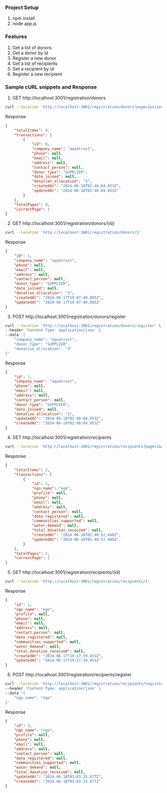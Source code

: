 ### Project Setup
1. npm install
2. node app.js

### Features

1. Get a list of donors
2. Get a donor by id
3. Register a new donor
4. Get a list of recipients
5. Get a recipient by id
6. Register a new recipient

### Sample cURL snippets and Response
1. GET http://localhost:3001/registration/donors

```sh
curl --location 'http://localhost:3001/registration/donors?page=1&size=1'
```
Response: 

```json
{
    "totalItems": 8,
    "transactions": [
        {
            "id": 8,
            "company_name": "aquatrust",
            "phone": null,
            "email": null,
            "address": null,
            "contact_person": null,
            "donor_type": "SUPPLIER",
            "date_joined": null,
            "donation_allocation": "3",
            "createdAt": "2024-06-18T02:40:04.953Z",
            "updatedAt": "2024-06-18T02:40:04.953Z"
        }
    ],
    "totalPages": 8,
    "currentPage": 1
}
```

2. GET http://localhost:3001/registration/donors/{id}

```sh
curl --location 'http://localhost:3001/registration/donors/1'
```

Response
```json
{
    "id": 1,
    "company_name": "aquatrust",
    "phone": null,
    "email": null,
    "address": null,
    "contact_person": null,
    "donor_type": "SUPPLIER",
    "date_joined": null,
    "donation_allocation": "3",
    "createdAt": "2024-06-17T19:07:40.085Z",
    "updatedAt": "2024-06-17T19:07:40.085Z"
}
```


3. POST http://localhost:3001/registration/donors/register

```sh
curl --location 'http://localhost:3001/registration/donors/register' \
--header 'Content-Type: application/json' \
--data '{
    "company_name": "aquatrust",
    "donor_type": "SUPPLIER",
    "donation_allocation": "3"
}'
```

Response
```json
{
    "id": 1,
    "company_name": "aquatrust",
    "phone": null,
    "email": null,
    "address": null,
    "contact_person": null,
    "donor_type": "SUPPLIER",
    "date_joined": null,
    "donation_allocation": "3",
    "updatedAt": "2024-06-18T02:40:04.953Z",
    "createdAt": "2024-06-18T02:40:04.953Z"
}
```

4. GET http://localhost:3001/registration/recipients

```sh
curl --location 'http://localhost:3001/registration/recipients?page=1&size=1'
```
Response: 

```json
{
    "totalItems": 2,
    "transactions": [
        {
            "id": 2,
            "ngo_name": "ngo",
            "profile": null,
            "phone": null,
            "email": null,
            "address": null,
            "contact_person": null,
            "date_registered": null,
            "communities_supported": null,
            "water_demand": null,
            "total_donation_received": null,
            "createdAt": "2024-06-18T02:40:52.446Z",
            "updatedAt": "2024-06-18T02:40:52.446Z"
        }
    ],
    "totalPages": 2,
    "currentPage": 1
}
```

5. GET http://localhost:3001/registration/recipients/{id}

```sh
curl --location 'http://localhost:3001/registration/recipients/1'
```

Response
```json
{
    "id": 1,
    "ngo_name": "ngo",
    "profile": null,
    "phone": null,
    "email": null,
    "address": null,
    "contact_person": null,
    "date_registered": null,
    "communities_supported": null,
    "water_demand": null,
    "total_donation_received": null,
    "createdAt": "2024-06-17T19:17:39.451Z",
    "updatedAt": "2024-06-17T19:17:39.451Z"
}
```


6. POST http://localhost:3001/registration/recipients/register

```sh
curl --location 'http://localhost:3001/registration/recipients/register' \
--header 'Content-Type: application/json' \
--data '{
    "ngo_name": "ngo"
}'
```

Response
```json
{
    "id": 3,
    "ngo_name": "ngo",
    "profile": null,
    "phone": null,
    "email": null,
    "address": null,
    "contact_person": null,
    "date_registered": null,
    "communities_supported": null,
    "water_demand": null,
    "total_donation_received": null,
    "updatedAt": "2024-06-18T03:03:25.677Z",
    "createdAt": "2024-06-18T03:03:25.677Z"
}
```